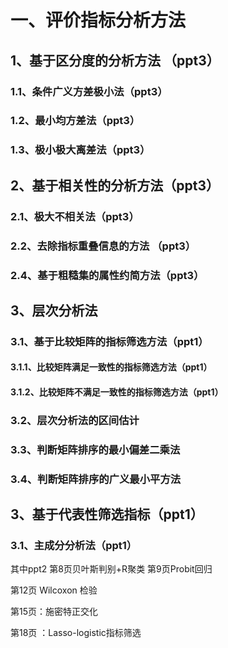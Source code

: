 # 一、评价指标分析方法

## 1、基于区分度的分析方法 （ppt3）

### 1.1、条件广义方差极小法（ppt3）

### 1.2、最小均方差法（ppt3）

### 1.3、极小极大离差法（ppt3）





## 2、基于相关性的分析方法（ppt3）

### 2.1、极大不相关法（ppt3）

### 2.2、去除指标重叠信息的方法 （ppt3）

### 2.4、基于粗糙集的属性约简方法（ppt3）







## 3、层次分析法

### 3.1、基于比较矩阵的指标筛选方法（ppt1）

#### 3.1.1、比较矩阵满足一致性的指标筛选方法（ppt1）

#### 3.1.2、比较矩阵不满足一致性的指标筛选方法（ppt1）

### 3.2、层次分析法的区间估计

### 3.3、判断矩阵排序的最小偏差二乘法

### 3.4、判断矩阵排序的广义最小平方法





####



## 3、基于代表性筛选指标（ppt1）

### 3.1、主成分分析法（ppt1）



其中ppt2 
第8页贝叶斯判别+R聚类
第9页Probit回归

第12页 Wilcoxon 检验

第15页：施密特正交化

第18页 ：Lasso-logistic指标筛选







